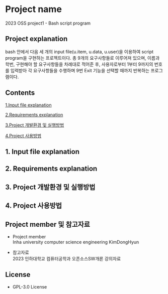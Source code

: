 # Project name
2023 OSS project1 - Bash script program
## Project explanation
bash 안에서 다음 세 개의 input file(u.item, u.data, u.user)을 이용하여 script program을 구현하는 프로젝트이다. 총 9개의 요구사항들로 이루어져 있으며, 이름과 학번, 구현해야 할 요구사항들을 차례대로 적어준 후, 사용자로부터 1부터 9까지의 번호를 입력받아 각 요구사항들을 수행하며 9번 Exit 기능을 선택할 때까지 반복하는 프로그램이다.
## Contents
[1.Input file explanation](#1.-input-file-explanation)  

[2.Requirements explanation](#2.-requirements-explanation)  

[3.Project 개발환경 및 실행방법](#3.-project-개발환경-및-실행방법)  

[4.Project 사용방법](#4.-project-사용방법)  

## 1. Input file explanation

## 2. Requirements explanation

## 3. Project 개발환경 및 실행방법

## 4. Project 사용방법

## Project member 및 참고자료
- Project member  
Inha university computer science engineering KimDongHyun  

- 참고자료  
2023 인하대학교 컴퓨터공학과 오픈소스SW개론 강의자료  

## License
- GPL-3.0 License

